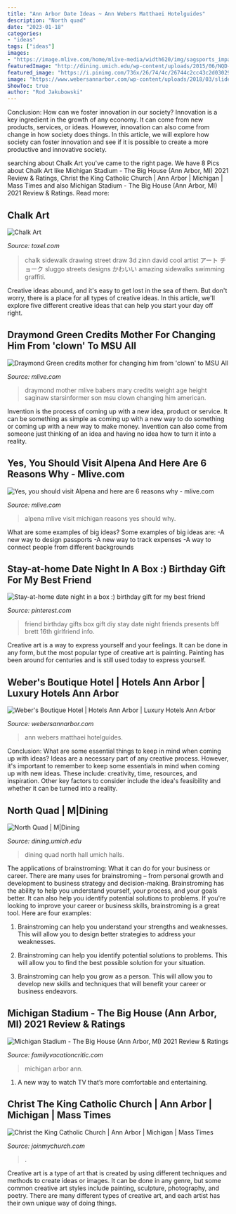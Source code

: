 ```yaml
---
title: "Ann Arbor Date Ideas ~ Ann Webers Matthaei Hotelguides"
description: "North quad"
date: "2023-01-18"
categories:
- "ideas"
tags: ["ideas"]
images:
- "https://image.mlive.com/home/mlive-media/width620/img/sagsports_impact/photo/10825661-standard.jpg"
featuredImage: "http://dining.umich.edu/wp-content/uploads/2015/06/NQD-hall-full-1-new-1100x600.jpg"
featured_image: "https://i.pinimg.com/736x/26/74/4c/26744c2cc43c2d030294e04a5bb357e8--birthday-box-ideas-for-best-friend-best-friend-birthday-gifts.jpg"
image: "https://www.webersannarbor.com/wp-content/uploads/2018/03/slider-entrance1green.jpg"
ShowToc: true
author: "Rod Jakubowski"
---
```



Conclusion: How can we foster innovation in our society?
Innovation is a key ingredient in the growth of any economy. It can come from new products, services, or ideas. However, innovation can also come from change in how society does things. In this article, we will explore how society can foster innovation and see if it is possible to create a more productive and innovative society.

	

		
searching about Chalk Art you've came to the right page. We have 8 Pics about Chalk Art like Michigan Stadium - The Big House (Ann Arbor, MI) 2021 Review &amp; Ratings, Christ the King Catholic Church | Ann Arbor | Michigan | Mass Times and also Michigan Stadium - The Big House (Ann Arbor, MI) 2021 Review &amp; Ratings. Read more:
		
    
## Chalk Art

<img loading=lazy src="http://www.toxel.com/wp-content/uploads/2012/10/chalkart25.jpg" onerror="this.onerror=null;this.src='https://tse3.mm.bing.net/th?id=OIP.wPKss4UviXEAQhrU_hm31QHaK9&amp;pid=15.1';" alt="Chalk Art">

_Source: toxel.com_

>chalk sidewalk drawing street draw 3d zinn david cool artist アート チョーク sluggo streets designs かわいい amazing sidewalks swimming graffiti. 

	

Creative ideas abound, and it's easy to get lost in the sea of them. But don't worry, there is a place for all types of creative ideas. In this article, we'll explore five different creative ideas that can help you start your day off right.

    
## Draymond Green Credits Mother For Changing Him From &#039;clown&#039; To MSU All

<img loading=lazy src="https://image.mlive.com/home/mlive-media/width620/img/sagsports_impact/photo/10825661-standard.jpg" onerror="this.onerror=null;this.src='https://tse1.mm.bing.net/th?id=OIP.epUTS0bPaLVUATapWm3WwQHaK6&amp;pid=15.1';" alt="Draymond Green credits mother for changing him from &#039;clown&#039; to MSU All">

_Source: mlive.com_

>draymond mother mlive babers mary credits weight age height saginaw starsinformer son msu clown changing him american. 

	

Invention is the process of coming up with a new idea, product or service. It can be something as simple as coming up with a new way to do something or coming up with a new way to make money. Invention can also come from someone just thinking of an idea and having no idea how to turn it into a reality.

    
## Yes, You Should Visit Alpena And Here Are 6 Reasons Why - Mlive.com

<img loading=lazy src="https://www.mlive.com/resizer/x4aP5yWPwIbeU-us_IczoPA3rEE=/1200x0/advancelocal-adapter-image-uploads.s3.amazonaws.com/image.mlive.com/home/mlive-media/width2048/img/travel_impact/photo/middle-island-2jpg-985188dea7c08b79.jpg" onerror="this.onerror=null;this.src='https://tse2.mm.bing.net/th?id=OIP.UDJq8L-GMxz7zO3L6trX7wHaEz&amp;pid=15.1';" alt="Yes, you should visit Alpena and here are 6 reasons why - mlive.com">

_Source: mlive.com_

>alpena mlive visit michigan reasons yes should why. 

	

What are some examples of big ideas?
Some examples of big ideas are: 
-A new way to design passports 
-A new way to track expenses 
-A way to connect people from different backgrounds

    
## Stay-at-home Date Night In A Box :) Birthday Gift For My Best Friend

<img loading=lazy src="https://i.pinimg.com/736x/26/74/4c/26744c2cc43c2d030294e04a5bb357e8--birthday-box-ideas-for-best-friend-best-friend-birthday-gifts.jpg" onerror="this.onerror=null;this.src='https://tse2.mm.bing.net/th?id=OIP.YS16KdXrJUgF3vX8ghYyIAHaLH&amp;pid=15.1';" alt="Stay-at-home date night in a box :) birthday gift for my best friend">

_Source: pinterest.com_

>friend birthday gifts box gift diy stay date night friends presents bff brett 16th girlfriend info. 

	

Creative art is a way to express yourself and your feelings. It can be done in any form, but the most popular type of creative art is painting. Painting has been around for centuries and is still used today to express yourself.

    
## Weber&#039;s Boutique Hotel | Hotels Ann Arbor | Luxury Hotels Ann Arbor

<img loading=lazy src="https://www.webersannarbor.com/wp-content/uploads/2018/03/slider-entrance1green.jpg" onerror="this.onerror=null;this.src='https://tse2.mm.bing.net/th?id=OIP.mWCtw2BxaltnE-kuxRj2NAHaEQ&amp;pid=15.1';" alt="Weber&#039;s Boutique Hotel | Hotels Ann Arbor | Luxury Hotels Ann Arbor">

_Source: webersannarbor.com_

>ann webers matthaei hotelguides. 

	

Conclusion: What are some essential things to keep in mind when coming up with ideas?
Ideas are a necessary part of any creative process. However, it's important to remember to keep some essentials in mind when coming up with new ideas. These include: creativity, time, resources, and inspiration. Other key factors to consider include the idea's feasibility and whether it can be turned into a reality.

    
## North Quad | M|Dining

<img loading=lazy src="http://dining.umich.edu/wp-content/uploads/2015/06/NQD-hall-full-1-new-1100x600.jpg" onerror="this.onerror=null;this.src='https://tse1.mm.bing.net/th?id=OIP.y-uF2rZ5HwD9xF7FBTbVfgHaEC&amp;pid=15.1';" alt="North Quad | M|Dining">

_Source: dining.umich.edu_

>dining quad north hall umich halls. 

	

The applications of brainstroming: What it can do for your business or career.
There are many uses for brainstroming – from personal growth and development to business strategy and decision-making. Brainstroming has the ability to help you understand yourself, your process, and your goals better. It can also help you identify potential solutions to problems.
If you're looking to improve your career or business skills, brainstroming is a great tool. Here are four examples:

1) Brainstroming can help you understand your strengths and weaknesses. This will allow you to design better strategies to address your weaknesses.

2) Brainstroming can help you identify potential solutions to problems. This will allow you to find the best possible solution for your situation.

3) Brainstroming can help you grow as a person. This will allow you to develop new skills and techniques that will benefit your career or business endeavors.

    
## Michigan Stadium - The Big House (Ann Arbor, MI) 2021 Review &amp; Ratings

<img loading=lazy src="https://www.familyvacationcritic.com/wp-content/uploads/sites/19/2019/09/UniversityofMichigan-TA-Chuck2010-2.jpg" onerror="this.onerror=null;this.src='https://tse3.mm.bing.net/th?id=OIP._kfqUPzCUDgawQv9-vzVfwAAAA&amp;pid=15.1';" alt="Michigan Stadium - The Big House (Ann Arbor, MI) 2021 Review &amp; Ratings">

_Source: familyvacationcritic.com_

>michigan arbor ann. 

	

1. A new way to watch TV that’s more comfortable and entertaining.

    
## Christ The King Catholic Church | Ann Arbor | Michigan | Mass Times

<img loading=lazy src="https://www.joinmychurch.com/images/church-pictures/amp/church-picture-4918-1.jpg" onerror="this.onerror=null;this.src='https://tse2.mm.bing.net/th?id=OIP.NZBpbhULmNkdgcW-0If1bgHaHa&amp;pid=15.1';" alt="Christ the King Catholic Church | Ann Arbor | Michigan | Mass Times">

_Source: joinmychurch.com_

>. 

	

Creative art is a type of art that is created by using different techniques and methods to create ideas or images. It can be done in any genre, but some common creative art styles include painting, sculpture, photography, and poetry. There are many different types of creative art, and each artist has their own unique way of doing things.

